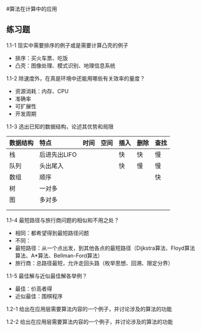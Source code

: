 #算法在计算中的应用
## 练习题
1.1-1 现实中需要排序的例子或是需要计算凸壳的例子
 - 排序：买火车票、吃饭
 - 凸壳：图像处理、模式识别、地理信息系统
 
1.1-2 除速度外，在真是环境中还能用哪些有关效率的量度？
 - 资源消耗：内存、CPU
 - 准确率
 - 可扩展性
 - 开发周期
 
1.1-3 选出已知的数据结构，论述其优势和局限

|数据结构|特点|时间|空间|插入|删除|查找|
|:---|:---|:---|:---|:---|:---|:---|
|栈|后进先出LIFO|||快|快|慢|
|队列|头出尾入|||快|慢|慢|
|数组|顺序|||||快|
|树|一对多||||||
|图|多对多||||||
||||||||
||||||||

1.1-4 最短路径与旅行商问题的相似和不用之处？
 - 相同：都希望得到最短路径问题
 - 不同：
  - 最短路径：从一个点出发，到其他各点的最短路径（Dijkstra算法、Floyd算法算法、A*算法、Bellman-Ford算法）
  - 旅行商：总路径最短，允许走回头路（枚举思想、回溯、限定分界）

1.1-5 最佳解与近似最佳解各举例？
 - 最佳：价高者得
 - 近似最佳：围棋程序
 
1.2-1 给出在应用层需要算法内容的一个例子，并讨论涉及的算法的功能

1.2-2 给出在应用层需要算法内容的一个例子，并讨论涉及的算法的功能

 




